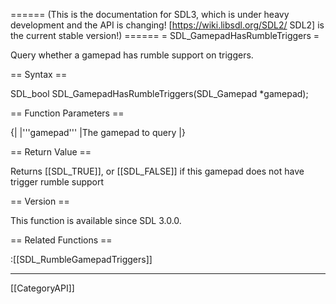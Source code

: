 ====== (This is the documentation for SDL3, which is under heavy development and the API is changing! [https://wiki.libsdl.org/SDL2/ SDL2] is the current stable version!) ======
= SDL_GamepadHasRumbleTriggers =

Query whether a gamepad has rumble support on triggers.

== Syntax ==

<syntaxhighlight lang='c'>
SDL_bool SDL_GamepadHasRumbleTriggers(SDL_Gamepad *gamepad);
</syntaxhighlight>

== Function Parameters ==

{|
|'''gamepad'''
|The gamepad to query
|}

== Return Value ==

Returns [[SDL_TRUE]], or [[SDL_FALSE]] if this gamepad does not have
trigger rumble support

== Version ==

This function is available since SDL 3.0.0.

== Related Functions ==

:[[SDL_RumbleGamepadTriggers]]

----
[[CategoryAPI]]


